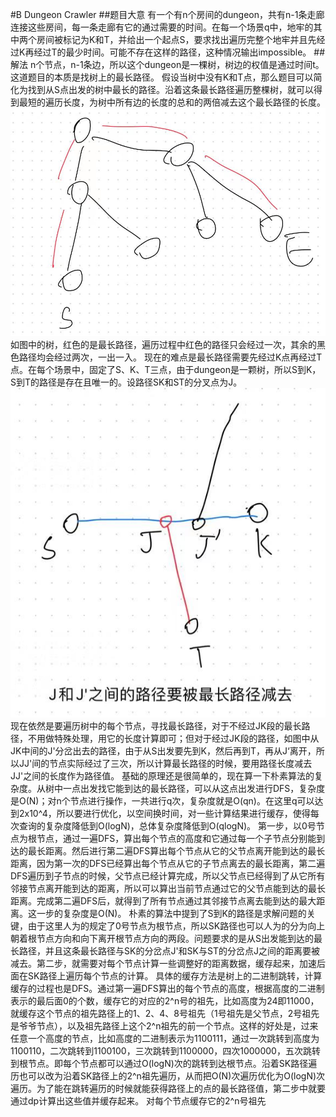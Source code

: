 #B Dungeon Crawler
##题目大意
有一个有n个房间的dungeon，共有n-1条走廊连接这些房间，每一条走廊有它的通过需要的时间。在每一个场景q中，地牢的其中两个房间被标记为K和T，并给出一个起点S，要求找出遍历完整个地牢并且先经过K再经过T的最少时间。可能不存在这样的路径，这种情况输出impossible。
##解法
n个节点，n-1条边，所以这个dungeon是一棵树，树边的权值是通过时间t。这道题目的本质是找树上的最长路径。
假设当树中没有K和T点，那么题目可以简化为找到从S点出发的树中最长的路径。沿着这条最长路径遍历整棵树，就可以得到最短的遍历长度，为树中所有边的长度的总和的两倍减去这个最长路径的长度。
![](tree.jpg)
如图中的树，红色的是最长路径，遍历过程中红色的路径只会经过一次，其余的黑色路径均会经过两次，一出一入。
现在的难点是最长路径需要先经过K点再经过T点。在每个场景中，固定了S、K、T三点，由于dungeon是一颗树，所以S到K，S到T的路径是存在且唯一的。设路径SK和ST的分叉点为J。
![](joint.jpg)
现在依然是要遍历树中的每个节点，寻找最长路径，对于不经过JK段的最长路径，不用做特殊处理，用它的长度计算即可；但对于经过JK段的路径，如图中从JK中间的J'分岔出去的路径，由于从S出发要先到K，然后再到T，再从J‘离开，所以JJ'间的节点实际经过了三次，所以计算最长路径的时候，要用路径长度减去JJ'之间的长度作为路径值。
基础的原理还是很简单的，现在算一下朴素算法的复杂度。从树中一点出发找它能到达的最长路径，可以从这点出发进行DFS，复杂度是O(N)；对n个节点进行操作，一共进行q次，复杂度就是O(qn)。在这里q可以达到2x10^4，所以要进行优化，以空间换时间，对一些计算结果进行缓存，使得每次查询的复杂度降低到O(logN)，总体复杂度降低到O(qlogN)。
第一步，以0号节点为根节点，通过一遍DFS，算出每个节点的高度和它通过每一个子节点分别能到达的最长距离。然后进行第二遍DFS算出每个节点从它的父节点离开能到达的最长距离，因为第一次的DFS已经算出每个节点从它的子节点离去的最长距离，第二遍DFS遍历到子节点的时候，父节点已经计算完成，所以父节点已经得到了从它所有邻接节点离开能到达的距离，所以可以算出当前节点通过它的父节点能到达的最长距离。完成第二遍DFS后，就得到了所有节点通过其邻接节点离去能到达的最大距离。这一步的复杂度是O(N)。
朴素的算法中提到了S到K的路径是求解问题的关键，由于这里人为的规定了0号节点为根节点，所以SK路径也可以人为的分为向上朝着根节点方向和向下离开根节点方向的两段。问题要求的是从S出发能到达的最长路径，并且这条最长路径与SK的分岔点J'和SK与ST的分岔点J之间的距离要被减去。第二步，就需要对每个节点计算一些调整好的距离数据，缓存起来，加速后面在SK路径上遍历每个节点的计算。
具体的缓存方法是树上的二进制跳转，计算缓存的过程也是DFS。通过第一遍DFS算出的每个节点的高度，根据高度的二进制表示的最后面0的个数，缓存它的对应的2^n号的祖先，比如高度为24即11000，就缓存这个节点的祖先路径上的1、2、4、8号祖先（1号祖先是父节点，2号祖先是爷爷节点），以及祖先路径上这个2^n祖先的前一个节点。这样的好处是，过来任意一个高度的节点，比如高度的二进制表示为1100111，通过一次跳转到高度为1100110，二次跳转到1100100，三次跳转到1100000，四次1000000，五次跳转到根节点。即每个节点都可以通过O(logN)次的跳转到达根节点。沿着SK路径遍历也可以改为沿着SK路径上的2^n祖先遍历，从而把O(N)次遍历优化为O(logN)次遍历。为了能在跳转遍历的时候就能获得路径上的点的最长路径值，第二步中就要通过dp计算出这些值并缓存起来。
对每个节点缓存它的2^n号祖先